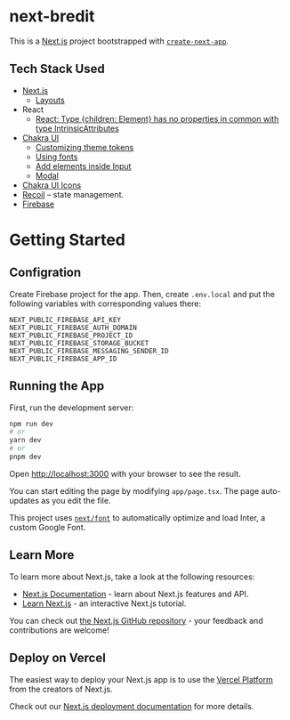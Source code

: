 # next-bredit

This is a [Next.js](https://nextjs.org/) project bootstrapped with [`create-next-app`](https://github.com/vercel/next.js/tree/canary/packages/create-next-app).

## Tech Stack Used

- [Next.js](https://nextjs.org/)
  - [Layouts](https://nextjs.org/docs/app/building-your-application/routing/pages-and-layouts#layouts)
- React
  - [React: Type {children: Element} has no properties in common with type IntrinsicAttributes](https://bobbyhadz.com/blog/react-type-children-has-no-properties-in-common)
- [Chakra UI](https://chakra-ui.com/)
  - [Customizing theme tokens](https://chakra-ui.com/docs/styled-system/customize-theme#customizing-theme-tokens)
  - [Using fonts](https://chakra-ui.com/community/recipes/using-fonts)
  - [Add elements inside Input](https://chakra-ui.com/docs/components/input/usage#add-elements-inside-input)
  - [Modal](https://chakra-ui.com/docs/components/modal/usage#usage)
- [Chakra UI Icons](https://chakra-ui.com/getting-started/cra-guide#using-chakra-icons)
- [Recoil](https://recoiljs.org/) – state management.
- [Firebase](https://console.firebase.google.com/)

# Getting Started

## Configration

Create Firebase project for the app. Then, create `.env.local` and put the following variables with corresponding values there:

```
NEXT_PUBLIC_FIREBASE_API_KEY
NEXT_PUBLIC_FIREBASE_AUTH_DOMAIN
NEXT_PUBLIC_FIREBASE_PROJECT_ID
NEXT_PUBLIC_FIREBASE_STORAGE_BUCKET
NEXT_PUBLIC_FIREBASE_MESSAGING_SENDER_ID
NEXT_PUBLIC_FIREBASE_APP_ID
```

## Running the App

First, run the development server:

```bash
npm run dev
# or
yarn dev
# or
pnpm dev
```

Open [http://localhost:3000](http://localhost:3000) with your browser to see the result.

You can start editing the page by modifying `app/page.tsx`. The page auto-updates as you edit the file.

This project uses [`next/font`](https://nextjs.org/docs/basic-features/font-optimization) to automatically optimize and load Inter, a custom Google Font.

## Learn More

To learn more about Next.js, take a look at the following resources:

- [Next.js Documentation](https://nextjs.org/docs) - learn about Next.js features and API.
- [Learn Next.js](https://nextjs.org/learn) - an interactive Next.js tutorial.

You can check out [the Next.js GitHub repository](https://github.com/vercel/next.js/) - your feedback and contributions are welcome!

## Deploy on Vercel

The easiest way to deploy your Next.js app is to use the [Vercel Platform](https://vercel.com/new?utm_medium=default-template&filter=next.js&utm_source=create-next-app&utm_campaign=create-next-app-readme) from the creators of Next.js.

Check out our [Next.js deployment documentation](https://nextjs.org/docs/deployment) for more details.
